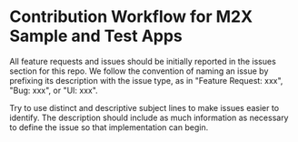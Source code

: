 # Contribution Workflow for M2X Sample and Test Apps

All feature requests and issues should be initially reported in the issues section for this repo. We follow the convention of naming an issue by prefixing its description with the issue type, as in "Feature Request: xxx", "Bug: xxx", or "UI: xxx".

Try to use distinct and descriptive subject lines to make issues easier to identify. The description should include as much information as necessary to define the issue so that implementation can begin.
